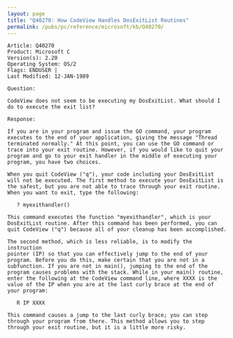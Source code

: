 ```yaml
---
layout: page
title: "Q40270: How CodeView Handles DosExitList Routines"
permalink: /pubs/pc/reference/microsoft/kb/Q40270/
---
```


	Article: Q40270
	Product: Microsoft C
	Version(s): 2.20
	Operating System: OS/2
	Flags: ENDUSER |
	Last Modified: 12-JAN-1989
	
	Question:
	
	CodeView does not seem to be executing my DosExitList. What should I
	do to execute the exit list?
	
	Response:
	
	If you are in your program and issue the GO command, your program
	executes to the end of your application, giving the message "Thread
	terminated normally." At this point, you can use the GO command or
	trace into your exit routine. However, if you would like to quit your
	program and go to your exit handler in the middle of executing your
	program, you have two choices.
	
	When you quit CodeView ("q"), your code including your DosExitList
	will not be executed. The first method to execute your DosExitList is
	the safest, but you are not able to trace through your exit routine.
	When you want to exit, type the following:
	
	   ? myexithandler()
	
	This command executes the function "myexithandler", which is your
	DosExitList routine. After this command has been performed, you can
	quit CodeView ("q") because all of your cleanup has been accomplished.
	
	The second method, which is less reliable, is to modify the instruction
	pointer (IP) so that you can effectively jump to the end of your
	program. Before you do this, make certain that you are not in a
	subfunction. If you are not in main(), jumping to the end of the
	program causes problems with the stack. While in your main() routine,
	enter the following at the CodeView command line, where XXXX is the
	value of the IP when you are at the last curly brace at the end of
	your program:
	
	   R IP XXXX
	
	This command causes a jump to the last curly brace; you can step
	through your program from there. This method allows you to step
	through your exit routine, but it is a little more risky.
